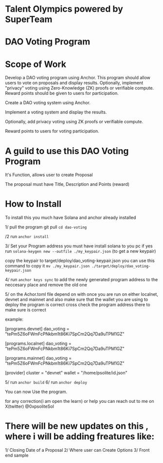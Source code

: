 
# Talent Olympics powered by SuperTeam
# DAO Voting Program 

# Scope of Work
Develop a DAO voting program using Anchor. This program should allow users to vote on proposals and display results. Optionally, implement "privacy" voting using Zero-Knowledge (ZK) proofs or verifiable compute. Reward points should be given to users for participation.

Create a DAO voting system using Anchor.

Implement a voting system and display the results.

Optionally, add privacy voting using ZK proofs or verifiable compute.

Reward points to users for voting participation.


# A guild to use this DAO Voting Program 

It's Function, allows user to create Proposal

The proposal must have Title, Description and Points (reward)

# How to Install 
To install this you much have Solana and anchor already installed 

1/ pull the program
git pull <github url>
`cd dao-voting`

/2 run `anchor install`

3/ Set your Program address
you must have install solana to you pc 
if yes run `solana-keygen new --outfile ./my_keypair.json` (to get a new keypair)

copy the keypair to target/deploy/dao_voting-keypair.json
you can use this command to copy it `mv ./my_keypair.json ./target/deploy/dao_voting-keypair.json`

4/ run `anchor keys sync` to add the newly generated program address to the neccesary place and remove the old one

5/ on the Achor.toml file depend on with once you are run on either localnet, devnet and mainnet
and also make sure that the wallet you are using to deploy the program is correct
cross check the program address there to make sure is correct

example:

[programs.devnet]
dao_voting = "tePm5Z6oFWmFcPNkbm1t86Ki7SpCm2Qq7Da9uTPM1GZ"

[programs.localnet]
dao_voting = "tePm5Z6oFWmFcPNkbm1t86Ki7SpCm2Qq7Da9uTPM1GZ"

[programs.mainnet]
dao_voting = "tePm5Z6oFWmFcPNkbm1t86Ki7SpCm2Qq7Da9uTPM1GZ"

[provider]
cluster = "devnet"
wallet = "/home/psolite/id.json"

5/ run `anchor build`
6/ run `anchor deploy`

You can now Use the program.

for any correction(i am open the learn) or help
you can reach out to me on X(twitter) @0xpsoliteSol

# There will be new updates on this , where i will be adding freatures like:
1/ Closing Date of a Proposal
2/ Where user can Create Options 
3/ Front end sample  
